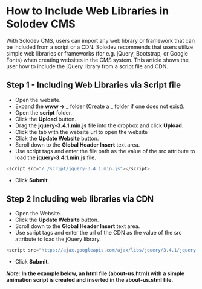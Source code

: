 # How to Include Web Libraries in Solodev CMS

With Solodev CMS, users can import any web library or framework that can be included from a script or a CDN. Solodev recommends that users utilize simple web libraries or frameworks (for e.g. jQuery, Bootstrap, or Google Fonts) when creating websites in the CMS system. This article shows the user how to include the jQuery library from a script file and CDN.

## Step 1 - Including Web Libraries via Script file

* Open the website. 
* Expand the **www -> _** folder (Create a _ folder if one does not exist).
* Open the **script** folder.
* Click the **Upload** button. 
* Drag the **jquery-3.4.1.min.js** file into the dropbox and click **Upload**.
* Click the tab with the website url to open the website
* Click the **Update Website** button.
* Scroll down to the **Global Header Insert** text area.
* Use script tags and enter the file path as the value of the src attribute to load the **jquery-3.4.1.min.js** file.
```js
<script src="/_/script/jquery-3.4.1.min.js"></script>
```
* Click **Submit**.

## Step 2 Including web libraries via CDN

* Open the Website.
* Click the **Update Website** button.
* Scroll down to the **Global Header Insert** text area.
* Use script tags and enter the url of the CDN as the value of the src attribute to load the jQuery library.
```js
<script src="https://ajax.googleapis.com/ajax/libs/jquery/3.4.1/jquery.min.js"></script>
``` 
* Click **Submit**.

***Note:* In the example below, an html file (about-us.html) with a simple animation script is created and inserted in the about-us.stml file.**